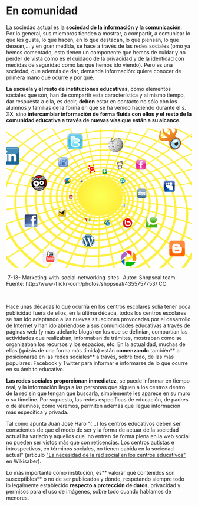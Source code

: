 
# En comunidad

La sociedad actual es la **sociedad de la información y la comunicación**. Por lo general, sus miembros tienden a mostrar, a compartir, a comunicar lo que les gusta, lo que hacen, en lo que destacan, lo que piensan, lo que desean,... y en gran medida, se hace a través de las redes sociales (omo ya hemos comentado, esto tienen un componente que hemos de cuidar y no perder de vista como es el cuidado de la privacidad y de la identidad con medidas de seguridad como las que hemos ido viendo). Pero es una sociedad, que además de dar, demanda información: quiere conocer de primera mano qué ocurre y por qué.

**La escuela y el resto de instituciones educativas**, como elementos sociales que son, han de compartir esta característica y al mismo tiempo, dar respuesta a ella, es decir, **deben** estar en contacto no sólo con los alumnos y familias de la forma en que se ha venido haciendo durante el s. XX, sino **intercambiar información de forma fluida con ellos y el resto de la comunidad educativa a través de nuevas vías que están a su alcance**.


![](img/4355757753_8148723472_o.png)

 7-13- Marketing-with-social-networking-sites- Autor: Shopseal team- Fuente: http://www-flickr-com/photos/shopseal/4355757753/ CC

 

Hace unas décadas lo que ocurría en los centros escolares solía tener poca publicidad fuera de ellos, en la última década, todos los centros escolares se han ido adaptando a las nuevas situaciones provocadas por el desarrollo de Internet y han ido abriendose a sus comunidades educativas a través de páginas web (y más adelante blogs) en los que se definían, compartían las actividades que realizaban, informaban de trámites, mostraban cómo se organizaban los recursos y los espacios, etc. En la actualidad, muchas de ellas (quizás de una forma más tímida) están **comenzando** también** a posicionarse en las redes sociales** a través, sobre todo, de las más populares: Facebook y Twitter para informar e informarse de lo que ocurre en su ámbito educativo.

**Las redes sociales proporcionan inmediatez**, se puede informar en tiempo real, y la información llega a las personas que siguen a los centros dentro de la red sin que tengan que buscarla, simplemente les aparece en su muro o su timeline. Por supuesto, las redes específicas de educación, de padres o de alumnos, como veremos, permiten además que llegue información más específica y privada.

Tal como apunta Juan José Haro "(...) los centros educativos deben ser conscientes de que el modo de ser y la forma de actuar de la sociedad actual ha variado y aquellos que  no entren de forma plena en la web social no pueden ser vistos más que con reticencias. Los centros autistas e introspectivos, en términos sociales, no tienen cabida en la sociedad actual" (artículo ["La necesidad de la red social en los centros educativos"](http://www.wikisaber.es/comunidadwiki/blogs/blogpost.aspx?id=17569&amp;blogid=63860) en Wikisaber).

Lo más importante como institución, es** valorar qué contenidos son susceptibles** o no de ser publicados y dónde, respetando siempre todo lo legalmente establecido **respecto a protección de datos**, privacidad y permisos para el uso de imágenes, sobre todo cuando hablamos de menores.

